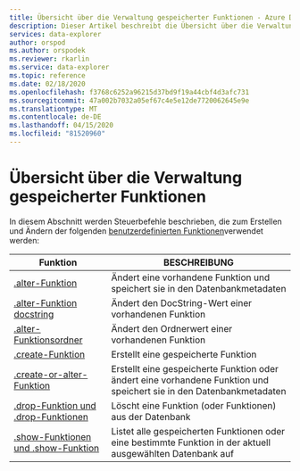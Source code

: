 ```yaml
---
title: Übersicht über die Verwaltung gespeicherter Funktionen - Azure Data Explorer | Microsoft Docs
description: Dieser Artikel beschreibt die Übersicht über die Verwaltung gespeicherter Funktionen in Azure Data Explorer.
services: data-explorer
author: orspod
ms.author: orspodek
ms.reviewer: rkarlin
ms.service: data-explorer
ms.topic: reference
ms.date: 02/18/2020
ms.openlocfilehash: f3768c6252a96215d37bd9f19a44cbf4d3afc731
ms.sourcegitcommit: 47a002b7032a05ef67c4e5e12de7720062645e9e
ms.translationtype: MT
ms.contentlocale: de-DE
ms.lasthandoff: 04/15/2020
ms.locfileid: "81520960"
---
```

# <a name="stored-functions-management-overview"></a>Übersicht über die Verwaltung gespeicherter Funktionen
In diesem Abschnitt werden Steuerbefehle beschrieben, die zum Erstellen und Ändern der folgenden [benutzerdefinierten Funktionen](../query/functions/user-defined-functions.md)verwendet werden:

|Funktion |BESCHREIBUNG|
|---------|-----------|
|[.alter-Funktion](alter-function.md) |Ändert eine vorhandene Funktion und speichert sie in den Datenbankmetadaten |
|[.alter-Funktion docstring](alter-docstring-function.md) |Ändert den DocString-Wert einer vorhandenen Funktion |
|[.alter-Funktionsordner](alter-folder-function.md) |Ändert den Ordnerwert einer vorhandenen Funktion |
|[.create-Funktion](create-function.md) |Erstellt eine gespeicherte Funktion |
|[.create-or-alter-Funktion](create-alter-function.md) |Erstellt eine gespeicherte Funktion oder ändert eine vorhandene Funktion und speichert sie in den Datenbankmetadaten |
|[.drop-Funktion und .drop-Funktionen](drop-function.md) |Löscht eine Funktion (oder Funktionen) aus der Datenbank |
|[.show-Funktionen und .show-Funktion](show-function.md) |Listet alle gespeicherten Funktionen oder eine bestimmte Funktion in der aktuell ausgewählten Datenbank auf |